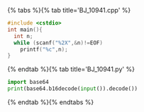{% tabs %}{% tab title='BJ_10941.cpp' %}

```cpp
#include <cstdio>
int main(){
  int n;
  while (scanf("%2X",&n)!=EOF)
    printf("%c",n);
}
```

{% endtab %}{% tab title='BJ_10941.py' %}

```py
import base64
print(base64.b16decode(input()).decode())
```

{% endtab %}{% endtabs %}
